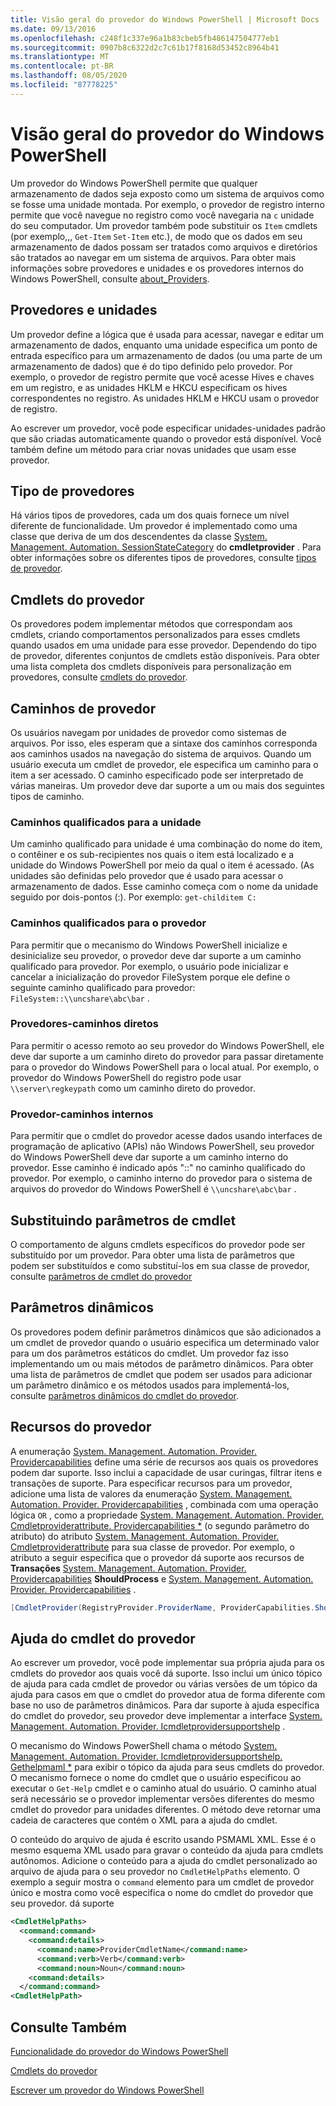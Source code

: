 ```yaml
---
title: Visão geral do provedor do Windows PowerShell | Microsoft Docs
ms.date: 09/13/2016
ms.openlocfilehash: c248f1c337e96a1b83cbeb5fb486147504777eb1
ms.sourcegitcommit: 0907b8c6322d2c7c61b17f8168d53452c8964b41
ms.translationtype: MT
ms.contentlocale: pt-BR
ms.lasthandoff: 08/05/2020
ms.locfileid: "87778225"
---
```

# <a name="windows-powershell-provider-overview"></a>Visão geral do provedor do Windows PowerShell

Um provedor do Windows PowerShell permite que qualquer armazenamento de dados seja exposto como um sistema de arquivos como se fosse uma unidade montada. Por exemplo, o provedor de registro interno permite que você navegue no registro como você navegaria na `c` unidade do seu computador. Um provedor também pode substituir os `Item` cmdlets (por exemplo,,, `Get-Item` `Set-Item` etc.), de modo que os dados em seu armazenamento de dados possam ser tratados como arquivos e diretórios são tratados ao navegar em um sistema de arquivos. Para obter mais informações sobre provedores e unidades e os provedores internos do Windows PowerShell, consulte [about_Providers](/powershell/module/microsoft.powershell.core/about/about_providers).

## <a name="providers-and-drives"></a>Provedores e unidades

Um provedor define a lógica que é usada para acessar, navegar e editar um armazenamento de dados, enquanto uma unidade especifica um ponto de entrada específico para um armazenamento de dados (ou uma parte de um armazenamento de dados) que é do tipo definido pelo provedor. Por exemplo, o provedor de registro permite que você acesse Hives e chaves em um registro, e as unidades HKLM e HKCU especificam os hives correspondentes no registro. As unidades HKLM e HKCU usam o provedor de registro.

Ao escrever um provedor, você pode especificar unidades-unidades padrão que são criadas automaticamente quando o provedor está disponível. Você também define um método para criar novas unidades que usam esse provedor.

## <a name="type-of-providers"></a>Tipo de provedores

Há vários tipos de provedores, cada um dos quais fornece um nível diferente de funcionalidade. Um provedor é implementado como uma classe que deriva de um dos descendentes da classe [System. Management. Automation. SessionStateCategory](/dotnet/api/system.management.automation.sessionstatecategory?view=pscore-6.2.0) do **cmdletprovider** . Para obter informações sobre os diferentes tipos de provedores, consulte [tipos de provedor](./provider-types.md).

## <a name="provider-cmdlets"></a>Cmdlets do provedor

Os provedores podem implementar métodos que correspondam aos cmdlets, criando comportamentos personalizados para esses cmdlets quando usados em uma unidade para esse provedor. Dependendo do tipo de provedor, diferentes conjuntos de cmdlets estão disponíveis. Para obter uma lista completa dos cmdlets disponíveis para personalização em provedores, consulte [cmdlets do provedor](./provider-cmdlets.md).

## <a name="provider-paths"></a>Caminhos de provedor

Os usuários navegam por unidades de provedor como sistemas de arquivos. Por isso, eles esperam que a sintaxe dos caminhos corresponda aos caminhos usados na navegação do sistema de arquivos. Quando um usuário executa um cmdlet de provedor, ele especifica um caminho para o item a ser acessado. O caminho especificado pode ser interpretado de várias maneiras. Um provedor deve dar suporte a um ou mais dos seguintes tipos de caminho.

### <a name="drive-qualified-paths"></a>Caminhos qualificados para a unidade

Um caminho qualificado para unidade é uma combinação do nome do item, o contêiner e os sub-recipientes nos quais o item está localizado e a unidade do Windows PowerShell por meio da qual o item é acessado. (As unidades são definidas pelo provedor que é usado para acessar o armazenamento de dados. Esse caminho começa com o nome da unidade seguido por dois-pontos (:). Por exemplo: `get-childitem C:`

### <a name="provider-qualified-paths"></a>Caminhos qualificados para o provedor

Para permitir que o mecanismo do Windows PowerShell inicialize e desinicialize seu provedor, o provedor deve dar suporte a um caminho qualificado para provedor. Por exemplo, o usuário pode inicializar e cancelar a inicialização do provedor FileSystem porque ele define o seguinte caminho qualificado para provedor: `FileSystem::\\uncshare\abc\bar` .

### <a name="provider-direct-paths"></a>Provedores-caminhos diretos

Para permitir o acesso remoto ao seu provedor do Windows PowerShell, ele deve dar suporte a um caminho direto do provedor para passar diretamente para o provedor do Windows PowerShell para o local atual. Por exemplo, o provedor do Windows PowerShell do registro pode usar `\\server\regkeypath` como um caminho direto do provedor.

### <a name="provider-internal-paths"></a>Provedor-caminhos internos

Para permitir que o cmdlet do provedor acesse dados usando interfaces de programação de aplicativo (APIs) não Windows PowerShell, seu provedor do Windows PowerShell deve dar suporte a um caminho interno do provedor. Esse caminho é indicado após "::" no caminho qualificado do provedor. Por exemplo, o caminho interno do provedor para o sistema de arquivos do provedor do Windows PowerShell é `\\uncshare\abc\bar` .

## <a name="overriding-cmdlet-parameters"></a>Substituindo parâmetros de cmdlet

O comportamento de alguns cmdlets específicos do provedor pode ser substituído por um provedor. Para obter uma lista de parâmetros que podem ser substituídos e como substituí-los em sua classe de provedor, consulte [parâmetros de cmdlet do provedor](./provider-cmdlet-parameters.md)

## <a name="dynamic-parameters"></a>Parâmetros dinâmicos

Os provedores podem definir parâmetros dinâmicos que são adicionados a um cmdlet de provedor quando o usuário especifica um determinado valor para um dos parâmetros estáticos do cmdlet. Um provedor faz isso implementando um ou mais métodos de parâmetro dinâmicos. Para obter uma lista de parâmetros de cmdlet que podem ser usados para adicionar um parâmetro dinâmico e os métodos usados para implementá-los, consulte [parâmetros dinâmicos do cmdlet do provedor](./provider-cmdlet-dynamic-parameters.md).

## <a name="provider-capabilities"></a>Recursos do provedor

A enumeração [System. Management. Automation. Provider. Providercapabilities](/dotnet/api/System.Management.Automation.Provider.ProviderCapabilities) define uma série de recursos aos quais os provedores podem dar suporte. Isso inclui a capacidade de usar curingas, filtrar itens e transações de suporte. Para especificar recursos para um provedor, adicione uma lista de valores da enumeração [System. Management. Automation. Provider. Providercapabilities](/dotnet/api/System.Management.Automation.Provider.ProviderCapabilities) , combinada com uma operação lógica `OR` , como a propriedade [System. Management. Automation. Provider. Cmdletproviderattribute. Providercapabilities *](/dotnet/api/System.Management.Automation.Provider.CmdletProviderAttribute.ProviderCapabilities) (o segundo parâmetro do atributo) do atributo [System. Management. Automation. Provider. Cmdletproviderattribute](/dotnet/api/System.Management.Automation.Provider.CmdletProviderAttribute) para sua classe de provedor. Por exemplo, o atributo a seguir especifica que o provedor dá suporte aos recursos de **Transações** [System. Management. Automation. Provider. Providercapabilities](/dotnet/api/System.Management.Automation.Provider.ProviderCapabilities?view=pscore-6.2.0) **ShouldProcess** e [System. Management. Automation. Provider. Providercapabilities](/dotnet/api/System.Management.Automation.Provider.ProviderCapabilities?view=pscore-6.2.0) .

```csharp
[CmdletProvider(RegistryProvider.ProviderName, ProviderCapabilities.ShouldProcess | ProviderCapabilities.Transactions)]

```

## <a name="provider-cmdlet-help"></a>Ajuda do cmdlet do provedor

Ao escrever um provedor, você pode implementar sua própria ajuda para os cmdlets do provedor aos quais você dá suporte. Isso inclui um único tópico de ajuda para cada cmdlet de provedor ou várias versões de um tópico da ajuda para casos em que o cmdlet do provedor atua de forma diferente com base no uso de parâmetros dinâmicos. Para dar suporte à ajuda específica do cmdlet do provedor, seu provedor deve implementar a interface [System. Management. Automation. Provider. Icmdletprovidersupportshelp](/dotnet/api/System.Management.Automation.Provider.ICmdletProviderSupportsHelp) .

O mecanismo do Windows PowerShell chama o método [System. Management. Automation. Provider. Icmdletprovidersupportshelp. Gethelpmaml *](/dotnet/api/System.Management.Automation.Provider.ICmdletProviderSupportsHelp.GetHelpMaml) para exibir o tópico da ajuda para seus cmdlets do provedor. O mecanismo fornece o nome do cmdlet que o usuário especificou ao executar o `Get-Help` cmdlet e o caminho atual do usuário. O caminho atual será necessário se o provedor implementar versões diferentes do mesmo cmdlet do provedor para unidades diferentes. O método deve retornar uma cadeia de caracteres que contém o XML para a ajuda do cmdlet.

O conteúdo do arquivo de ajuda é escrito usando PSMAML XML. Esse é o mesmo esquema XML usado para gravar o conteúdo da ajuda para cmdlets autônomos. Adicione o conteúdo para a ajuda do cmdlet personalizado ao arquivo de ajuda para o seu provedor no `CmdletHelpPaths` elemento. O exemplo a seguir mostra o `command` elemento para um cmdlet de provedor único e mostra como você especifica o nome do cmdlet do provedor que seu provedor. dá suporte

```xml
<CmdletHelpPaths>
  <command:command>
    <command:details>
      <command:name>ProviderCmdletName</command:name>
      <command:verb>Verb</command:verb>
      <command:noun>Noun</command:noun>
    <command:details>
  </command:command>
<CmdletHelpPath>
```

## <a name="see-also"></a>Consulte Também

[Funcionalidade do provedor do Windows PowerShell](./provider-types.md)

[Cmdlets do provedor](./provider-cmdlets.md)

[Escrever um provedor do Windows PowerShell](./writing-a-windows-powershell-provider.md)
